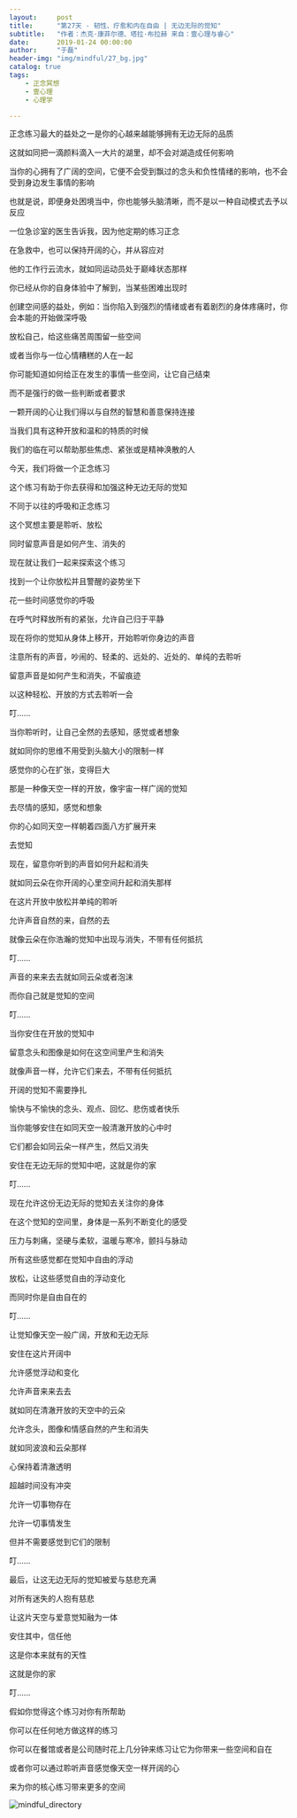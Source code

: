 ```yaml
---
layout:     post
title:      "第27天 - 韧性、疗愈和内在自由 | 无边无际的觉知"
subtitle:   "作者：杰克·康菲尔德、塔拉·布拉赫 来自：壹心理与睿心"
date:       2019-01-24 00:00:00
author:     "于磊"
header-img: "img/mindful/27_bg.jpg"
catalog: true
tags:
    - 正念冥想
    - 壹心理
    - 心理学

---
```


正念练习最大的益处之一是你的心越来越能够拥有无边无际的品质

这就如同把一滴颜料滴入一大片的湖里，却不会对湖造成任何影响

当你的心拥有了广阔的空间，它便不会受到飘过的念头和负性情绪的影响，也不会受到身边发生事情的影响

也就是说，即便身处困境当中，你也能够头脑清晰，而不是以一种自动模式去予以反应

一位急诊室的医生告诉我，因为他定期的练习正念

在急救中，也可以保持开阔的心，并从容应对

他的工作行云流水，就如同运动员处于巅峰状态那样

你已经从你的自身体验中了解到，当某些困难出现时

创建空间感的益处，例如：当你陷入到强烈的情绪或者有着剧烈的身体疼痛时，你会本能的开始做深呼吸

放松自己，给这些痛苦周围留一些空间

或者当你与一位心情糟糕的人在一起

你可能知道如何给正在发生的事情一些空间，让它自己结束

而不是强行的做一些判断或者要求

一颗开阔的心让我们得以与自然的智慧和善意保持连接

当我们具有这种开放和温和的特质的时候

我们的临在可以帮助那些焦虑、紧张或是精神涣散的人

今天，我们将做一个正念练习

这个练习有助于你去获得和加强这种无边无际的觉知

不同于以往的呼吸和正念练习

这个冥想主要是聆听、放松

同时留意声音是如何产生、消失的

现在就让我们一起来探索这个练习

找到一个让你放松并且警醒的姿势坐下

花一些时间感觉你的呼吸

在呼气时释放所有的紧张，允许自己归于平静

现在将你的觉知从身体上移开，开始聆听你身边的声音

注意所有的声音，吵闹的、轻柔的、远处的、近处的、单纯的去聆听

留意声音是如何产生和消失，不留痕迹

以这种轻松、开放的方式去聆听一会

叮......

当你聆听时，让自己全然的去感知，感觉或者想象

就如同你的思维不用受到头脑大小的限制一样

感觉你的心在扩张，变得巨大

那是一种像天空一样的开放，像宇宙一样广阔的觉知

去尽情的感知，感觉和想象

你的心如同天空一样朝着四面八方扩展开来

去觉知

现在，留意你听到的声音如何升起和消失

就如同云朵在你开阔的心里空间升起和消失那样

在这片开放中放松并单纯的聆听

允许声音自然的来，自然的去

就像云朵在你浩瀚的觉知中出现与消失，不带有任何抵抗

叮......

声音的来来去去就如同云朵或者泡沫

而你自己就是觉知的空间

叮......

当你安住在开放的觉知中

留意念头和图像是如何在这空间里产生和消失

就像声音一样，允许它们来去，不带有任何抵抗

开阔的觉知不需要挣扎

愉快与不愉快的念头、观点、回忆、悲伤或者快乐

当你能够安住在如同天空一般清澈开放的心中时

它们都会如同云朵一样产生，然后又消失

安住在无边无际的觉知中吧，这就是你的家

叮......

现在允许这份无边无际的觉知去关注你的身体

在这个觉知的空间里，身体是一系列不断变化的感受

压力与刺痛，坚硬与柔软，温暖与寒冷，颤抖与脉动

所有这些感觉都在觉知中自由的浮动

放松，让这些感觉自由的浮动变化

而同时你是自由自在的

叮......

让觉知像天空一般广阔，开放和无边无际

安住在这片开阔中

允许感觉浮动和变化

允许声音来来去去

就如同在清澈开放的天空中的云朵

允许念头，图像和情感自然的产生和消失

就如同波浪和云朵那样

心保持着清澈透明

超越时间没有冲突

允许一切事物存在

允许一切事情发生

但并不需要感觉到它们的限制

叮......

最后，让这无边无际的觉知被爱与慈悲充满

对所有迷失的人抱有慈悲

让这片天空与爱意觉知融为一体

安住其中，信任他

这是你本来就有的天性

这就是你的家

叮......

假如你觉得这个练习对你有所帮助

你可以在任何地方做这样的练习

你可以在餐馆或者是公司随时花上几分钟来练习让它为你带来一些空间和自在

或者你可以通过聆听声音感觉像天空一样开阔的心

来为你的核心练习带来更多的空间



![mindful_directory](/img/mindful/share.jpeg)





























